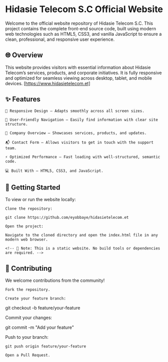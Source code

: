 # Hidasie Telecom S.C Official Website

Welcome to the official website repository of Hidasie Telecom S.C. This project contains the complete front-end source code, built using modern web technologies such as HTML5, CSS3, and vanilla JavaScript to ensure a clean, professional, and responsive user experience.

## 🌐 Overview

This website provides visitors with essential information about Hidasie Telecom’s services, products, and corporate initiatives. It is fully responsive and optimized for seamless viewing across desktop, tablet, and mobile devices.
[https://www.hidasietelecom.et]

## ✨ Features

    📱 Responsive Design – Adapts smoothly across all screen sizes.

    🧭 User-Friendly Navigation – Easily find information with clear site structure.

    🏢 Company Overview – Showcases services, products, and updates.

    📬 Contact Form – Allows visitors to get in touch with the support team.

    ⚡ Optimized Performance – Fast loading with well-structured, semantic code.

    💻 Built With – HTML5, CSS3, and JavaScript.

## 🚀 Getting Started

To view or run the website locally:

    Clone the repository:

    git clone https://github.com/eyobbaye/hidasietelecom.et

    Open the project:

    Navigate to the cloned directory and open the index.html file in any modern web browser.

    <!-- 📌 Note: This is a static website. No build tools or dependencies are required. -->

## 🤝 Contributing

We welcome contributions from the community!

    Fork the repository.

    Create your feature branch:

git checkout -b feature/your-feature

Commit your changes:

git commit -m "Add your feature"

Push to your branch:

    git push origin feature/your-feature

    Open a Pull Request.

<!-- 📄 License

This project is licensed under the MIT License.
📬 Contact

For questions or support, please reach out via email:
📧 contact@hidasietelecom.com -->
